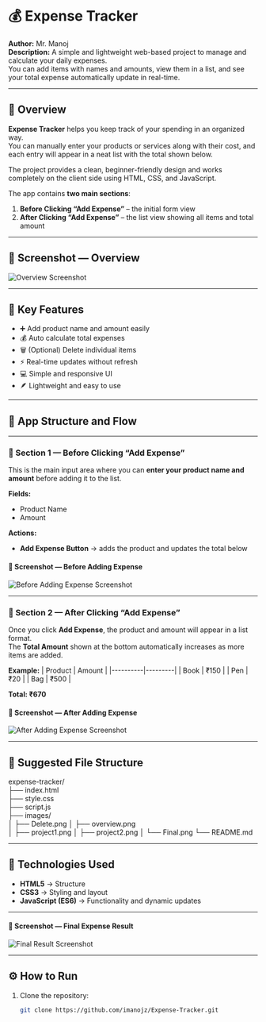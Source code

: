 # 💰 Expense Tracker

**Author:** Mr. Manoj  
**Description:** A simple and lightweight web-based project to manage and calculate your daily expenses.  
You can add items with names and amounts, view them in a list, and see your total expense automatically update in real-time.

---

## 🧭 Overview

**Expense Tracker** helps you keep track of your spending in an organized way.  
You can manually enter your products or services along with their cost, and each entry will appear in a neat list with the total shown below.  

The project provides a clean, beginner-friendly design and works completely on the client side using HTML, CSS, and JavaScript.

The app contains **two main sections**:
1. **Before Clicking “Add Expense”** – the initial form view  
2. **After Clicking “Add Expense”** – the list view showing all items and total amount

---

## 📸 Screenshot — Overview

![Overview Screenshot](images/overview.png) 



---

## 🚀 Key Features

- ➕ Add product name and amount easily  
- 💰 Auto calculate total expenses  
- 🗑️ (Optional) Delete individual items  
- ⚡ Real-time updates without refresh  
- 💻 Simple and responsive UI  
- 🪶 Lightweight and easy to use  

---

## 🧱 App Structure and Flow

---

### 🧩 Section 1 — Before Clicking “Add Expense”

This is the main input area where you can **enter your product name and amount** before adding it to the list.

**Fields:**
- Product Name  
- Amount  

**Actions:**
- **Add Expense Button** → adds the product and updates the total below

#### 📸 Screenshot — Before Adding Expense

![Before Adding Expense Screenshot](images/project1.png) 


---

### 🧾 Section 2 — After Clicking “Add Expense”

Once you click **Add Expense**, the product and amount will appear in a list format.  
The **Total Amount** shown at the bottom automatically increases as more items are added.

**Example:**
| Product | Amount |
|----------|---------|
| Book     | ₹150 |
| Pen      | ₹20 |
| Bag      | ₹500 |

**Total: ₹670**

#### 📸 Screenshot — After Adding Expense

![After Adding Expense Screenshot](images/project2.png) 


---

## 🧩 Suggested File Structure

expense-tracker/  
├── index.html  
├── style.css  
├── script.js  
├── images/  
│   ├── Delete.png 
│   ├── overview.png  
│   ├── project1.png
│   ├── project2.png
│   └── Final.png
└── README.md  

---

## 🧠 Technologies Used

- **HTML5** → Structure  
- **CSS3** → Styling and layout  
- **JavaScript (ES6)** → Functionality and dynamic updates  

---


#### 📸 Screenshot — Final Expense Result

![Final Result Screenshot](images/Final.png) 

---

## ⚙️ How to Run

1. Clone the repository:
   ```bash
   git clone https://github.com/imanojz/Expense-Tracker.git

